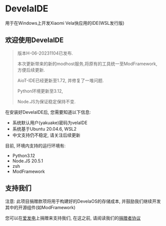 # DevelaIDE
用于在Windows上开发Xiaomi Vela快应用的IDE(WSL发行版)

## 欢迎使用DevelaIDE
> 版本H-06-20231104已发布.
> 
> 本次更新带来的新的modhost服务,将原有的工具统一至ModFramework, 方便后续更新.
>
> AioT-IDE已经更新至1.72, 并修复了一堆问题.
>
> Python环境更新至3.12,
>
> Node.JS为保证稳定保持不变.

在安装好DevelaIDE后, 您需要知道以下信息:
 - 系统默认用户(yakuake)密码为velaIDE
 - 系统基于Ubuntu 20.04.6, WSL2
 - 中文支持仍不稳定, 请关注后续更新

目前, 环境内支持的运行环境有: 
 - Python3.12
 - Node.JS 20.5.1
 - zsh
 - ModFramework

## 支持我们
注意: 此项目捐赠款项将用于构建好的DevelaOS的存储成本, 并鼓励我们继续开发其中的开源组件(如ModFramework)

您可以在[爱发电](https://afdian.net/a/2minrain)上捐赠来支持我们, 在这之前, 请阅读我们的[捐赠者协议](./donors-agreement.md)
